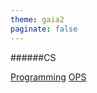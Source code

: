 ```yaml
---
theme: gaia2
paginate: false
---
```



<!-- _class: lead -->

######CS

<div class="dashboard-tiles">
  <a class="tile-link" href="cs/programming/index.html" style="--tile-bg-img:url('assets/2025-09-30-11-29-04.png');">Programming</a>
  <a class="tile-link" href="cs/ops/index.html" style="--tile-bg-img:url('assets/2025-09-30-11-22-34.png');">OPS</a>
</div>
